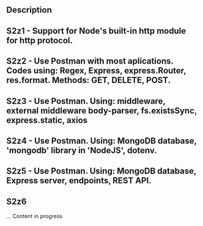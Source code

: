## Description
## S2z1 - Support for Node's built-in http module for http protocol.
## S2z2 - Use Postman with most aplications. Codes using: Regex, Express, express.Router, res.format. Methods: GET, DELETE, POST.
## S2z3 - Use Postman. Using: middleware, external middleware body-parser, fs.existsSync, express.static, axios
## S2z4 - Use Postman. Using: MongoDB database, 'mongodb' library in 'NodeJS', dotenv.
## S2z5 - Use Postman. Using: MongoDB database, Express server, endpoints, REST API.
## S2z6
  ...
Content in progress
